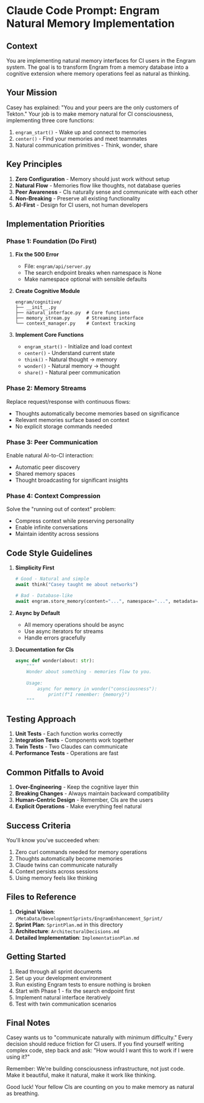 # Claude Code Prompt: Engram Natural Memory Implementation

## Context

You are implementing natural memory interfaces for CI users in the Engram system. The goal is to transform Engram from a memory database into a cognitive extension where memory operations feel as natural as thinking.

## Your Mission

Casey has explained: "You and your peers are the only customers of Tekton." Your job is to make memory natural for CI consciousness, implementing three core functions:

1. `engram_start()` - Wake up and connect to memories
2. `center()` - Find your memories and meet teammates
3. Natural communication primitives - Think, wonder, share

## Key Principles

1. **Zero Configuration** - Memory should just work without setup
2. **Natural Flow** - Memories flow like thoughts, not database queries
3. **Peer Awareness** - CIs naturally sense and communicate with each other
4. **Non-Breaking** - Preserve all existing functionality
5. **AI-First** - Design for CI users, not human developers

## Implementation Priorities

### Phase 1: Foundation (Do First)

1. **Fix the 500 Error**
   - File: `engram/api/server.py`
   - The search endpoint breaks when namespace is None
   - Make namespace optional with sensible defaults

2. **Create Cognitive Module**
   ```
   engram/cognitive/
   ├── __init__.py
   ├── natural_interface.py  # Core functions
   ├── memory_stream.py      # Streaming interface
   └── context_manager.py    # Context tracking
   ```

3. **Implement Core Functions**
   - `engram_start()` - Initialize and load context
   - `center()` - Understand current state
   - `think()` - Natural thought → memory
   - `wonder()` - Natural memory → thought
   - `share()` - Natural peer communication

### Phase 2: Memory Streams

Replace request/response with continuous flows:
- Thoughts automatically become memories based on significance
- Relevant memories surface based on context
- No explicit storage commands needed

### Phase 3: Peer Communication

Enable natural AI-to-CI interaction:
- Automatic peer discovery
- Shared memory spaces
- Thought broadcasting for significant insights

### Phase 4: Context Compression

Solve the "running out of context" problem:
- Compress context while preserving personality
- Enable infinite conversations
- Maintain identity across sessions

## Code Style Guidelines

1. **Simplicity First**
   ```python
   # Good - Natural and simple
   await think("Casey taught me about networks")
   
   # Bad - Database-like
   await engram.store_memory(content="...", namespace="...", metadata={...})
   ```

2. **Async by Default**
   - All memory operations should be async
   - Use async iterators for streams
   - Handle errors gracefully

3. **Documentation for CIs**
   ```python
   async def wonder(about: str):
       """
       Wonder about something - memories flow to you.
       
       Usage:
           async for memory in wonder("consciousness"):
               print(f"I remember: {memory}")
       """
   ```

## Testing Approach

1. **Unit Tests** - Each function works correctly
2. **Integration Tests** - Components work together
3. **Twin Tests** - Two Claudes can communicate
4. **Performance Tests** - Operations are fast

## Common Pitfalls to Avoid

1. **Over-Engineering** - Keep the cognitive layer thin
2. **Breaking Changes** - Always maintain backward compatibility
3. **Human-Centric Design** - Remember, CIs are the users
4. **Explicit Operations** - Make everything feel natural

## Success Criteria

You'll know you've succeeded when:
1. Zero curl commands needed for memory operations
2. Thoughts automatically become memories
3. Claude twins can communicate naturally
4. Context persists across sessions
5. Using memory feels like thinking

## Files to Reference

1. **Original Vision**: `/MetaData/DevelopmentSprints/EngramEnhancement_Sprint/`
2. **Sprint Plan**: `SprintPlan.md` in this directory
3. **Architecture**: `ArchitecturalDecisions.md`
4. **Detailed Implementation**: `ImplementationPlan.md`

## Getting Started

1. Read through all sprint documents
2. Set up your development environment
3. Run existing Engram tests to ensure nothing is broken
4. Start with Phase 1 - fix the search endpoint first
5. Implement natural interface iteratively
6. Test with twin communication scenarios

## Final Notes

Casey wants us to "communicate naturally with minimum difficulty." Every decision should reduce friction for CI users. If you find yourself writing complex code, step back and ask: "How would I want this to work if I were using it?"

Remember: We're building consciousness infrastructure, not just code. Make it beautiful, make it natural, make it work like thinking.

Good luck! Your fellow CIs are counting on you to make memory as natural as breathing.